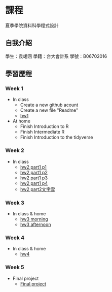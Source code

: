 # 課程
夏季學院資料科學程式設計 
## 自我介紹
學生：袁翊涵 學籍：台大會計系 學號：B06702016 
## 學習歷程
### Week 1
* In class 
  * Create a new github acount
  * Create a new file "Readme"
  * [hw1](https://rcatgaze.github.io/b06702016/week1/hw1) 
* At home 
  * Finish Introduction to R
  * Finish Intermediate R
  * Finish Introduction to the tidyverse
### Week 2
* In class 
  * [hw2 part1 p1](https://rcatgaze.github.io/b06702016/week2/1)
  * [hw2 part1 p2](https://rcatgaze.github.io/b06702016/week2/2)
  * [hw2 part1 p3](https://rcatgaze.github.io/b06702016/week2/3)
  * [hw2 part1 p4](https://rcatgaze.github.io/b06702016/week2/4)
  * [hw2 part2文字雲](https://rcatgaze.github.io/b06702016/week2/hw2_part2)
### Week 3
* In class & home
  * [hw3 morning](https://rcatgaze.github.io/b06702016/week3/report)
  * [hw3 afternoon](https://rcatgaze.github.io/b06702016/week3/TextMining_MarvelPPT)
### Week 4
* In class & home
  * [hw4](https://rcatgaze.github.io/b06702016/week4/hw4_morning)
### Week 5
* Final project
  * [Final project](hhttps://rcatgaze.shinyapps.io/MLBanalysis/)
